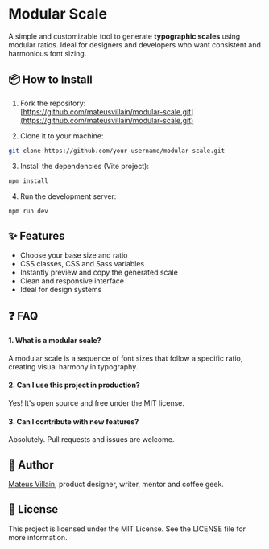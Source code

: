 # Modular Scale
A simple and customizable tool to generate **typographic scales** using modular ratios. Ideal for designers and developers who want consistent and harmonious font sizing.

## 📦 How to Install
1. Fork the repository:  
   [https://github.com/mateusvillain/modular-scale.git](https://github.com/mateusvillain/modular-scale.git)

2. Clone it to your machine:

```bash
git clone https://github.com/your-username/modular-scale.git
```

3. Install the dependencies (Vite project):

```bash
npm install
```

4. Run the development server:

```bash
npm run dev
```

## ✨ Features
- Choose your base size and ratio
- CSS classes, CSS and Sass variables
- Instantly preview and copy the generated scale
- Clean and responsive interface
- Ideal for design systems

## ❓ FAQ
#### 1. What is a modular scale?
A modular scale is a sequence of font sizes that follow a specific ratio, creating visual harmony in typography.

#### 2. Can I use this project in production?
Yes! It's open source and free under the MIT license.

#### 3. Can I contribute with new features?
Absolutely. Pull requests and issues are welcome.

## 👤 Author
[Mateus Villain](https://linkedin.com/in/mateusvillain), product designer, writer, mentor and coffee geek.

## 📝 License
This project is licensed under the MIT License. See the LICENSE file for more information.
